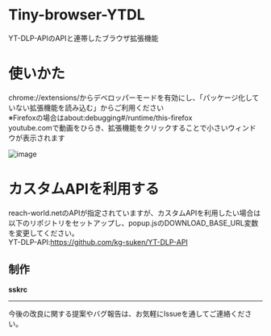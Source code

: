 # Tiny-browser-YTDL
YT-DLP-APIのAPIと連帯したブラウザ拡張機能

# 使いかた
chrome://extensions/からデベロッパーモードを有効にし、「パッケージ化していない拡張機能を読み込む」からご利用ください  
※Firefoxの場合はabout:debugging#/runtime/this-firefox  
youtube.comで動画をひらき、拡張機能をクリックすることで小さいウィンドウが表示されます

![image](https://github.com/user-attachments/assets/5c480c3d-4ac7-4cc8-b109-0fb6c94482c9)


# カスタムAPIを利用する
reach-world.netのAPIが指定されていますが、カスタムAPIを利用したい場合は以下のリポジトリをセットアップし、popup.jsのDOWNLOAD_BASE_URL変数を変更してください。  
YT-DLP-API:https://github.com/kg-suken/YT-DLP-API



## 制作
**sskrc**

---

今後の改良に関する提案やバグ報告は、お気軽にIssueを通してご連絡ください。
